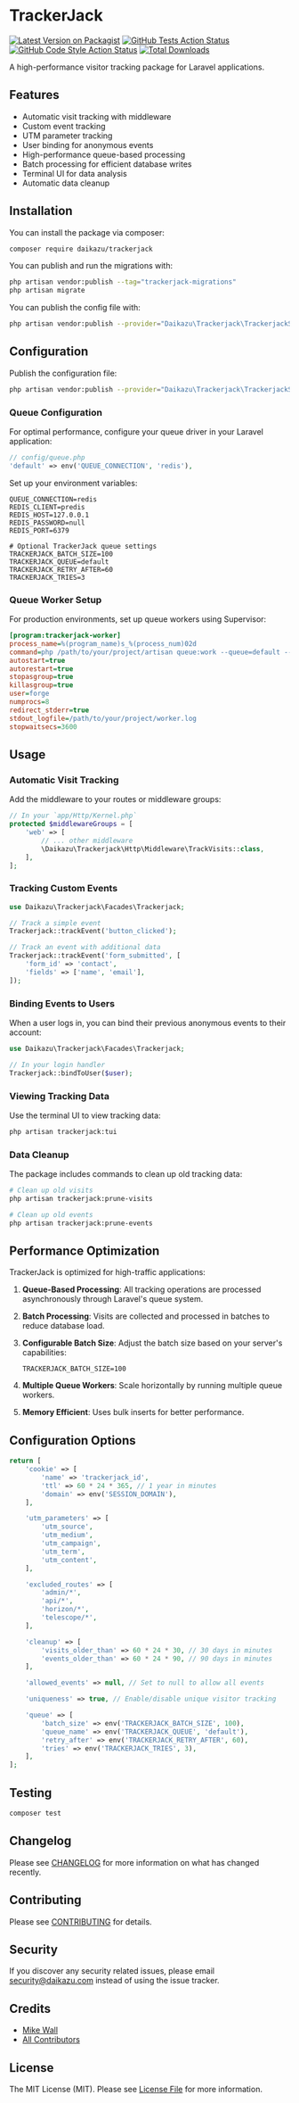 # TrackerJack

[![Latest Version on Packagist](https://img.shields.io/packagist/v/daikazu/trackerjack.svg?style=flat-square)](https://packagist.org/packages/daikazu/trackerjack)
[![GitHub Tests Action Status](https://img.shields.io/github/actions/workflow/status/daikazu/trackerjack/run-tests.yml?branch=main&label=tests&style=flat-square)](https://github.com/daikazu/trackerjack/actions?query=workflow%3Arun-tests+branch%3Amain)
[![GitHub Code Style Action Status](https://img.shields.io/github/actions/workflow/status/daikazu/trackerjack/fix-php-code-style-issues.yml?branch=main&label=code%20style&style=flat-square)](https://github.com/daikazu/trackerjack/actions?query=workflow%3A"Fix+PHP+code+style+issues"+branch%3Amain)
[![Total Downloads](https://img.shields.io/packagist/dt/daikazu/trackerjack.svg?style=flat-square)](https://packagist.org/packages/daikazu/trackerjack)

A high-performance visitor tracking package for Laravel applications.

## Features

- Automatic visit tracking with middleware
- Custom event tracking
- UTM parameter tracking
- User binding for anonymous events
- High-performance queue-based processing
- Batch processing for efficient database writes
- Terminal UI for data analysis
- Automatic data cleanup

## Installation

You can install the package via composer:

```bash
composer require daikazu/trackerjack
```

You can publish and run the migrations with:

```bash
php artisan vendor:publish --tag="trackerjack-migrations"
php artisan migrate
```

You can publish the config file with:

```bash
php artisan vendor:publish --provider="Daikazu\Trackerjack\TrackerjackServiceProvider"
```

## Configuration

Publish the configuration file:

```bash
php artisan vendor:publish --provider="Daikazu\Trackerjack\TrackerjackServiceProvider"
```

### Queue Configuration

For optimal performance, configure your queue driver in your Laravel application:

```php
// config/queue.php
'default' => env('QUEUE_CONNECTION', 'redis'),
```

Set up your environment variables:

```env
QUEUE_CONNECTION=redis
REDIS_CLIENT=predis
REDIS_HOST=127.0.0.1
REDIS_PASSWORD=null
REDIS_PORT=6379

# Optional TrackerJack queue settings
TRACKERJACK_BATCH_SIZE=100
TRACKERJACK_QUEUE=default
TRACKERJACK_RETRY_AFTER=60
TRACKERJACK_TRIES=3
```

### Queue Worker Setup

For production environments, set up queue workers using Supervisor:

```ini
[program:trackerjack-worker]
process_name=%(program_name)s_%(process_num)02d
command=php /path/to/your/project/artisan queue:work --queue=default --tries=3 --max-time=3600
autostart=true
autorestart=true
stopasgroup=true
killasgroup=true
user=forge
numprocs=8
redirect_stderr=true
stdout_logfile=/path/to/your/project/worker.log
stopwaitsecs=3600
```

## Usage

### Automatic Visit Tracking

Add the middleware to your routes or middleware groups:

```php
// In your `app/Http/Kernel.php`
protected $middlewareGroups = [
    'web' => [
        // ... other middleware
        \Daikazu\Trackerjack\Http\Middleware\TrackVisits::class,
    ],
];
```

### Tracking Custom Events

```php
use Daikazu\Trackerjack\Facades\Trackerjack;

// Track a simple event
Trackerjack::trackEvent('button_clicked');

// Track an event with additional data
Trackerjack::trackEvent('form_submitted', [
    'form_id' => 'contact',
    'fields' => ['name', 'email'],
]);
```

### Binding Events to Users

When a user logs in, you can bind their previous anonymous events to their account:

```php
use Daikazu\Trackerjack\Facades\Trackerjack;

// In your login handler
Trackerjack::bindToUser($user);
```

### Viewing Tracking Data

Use the terminal UI to view tracking data:

```bash
php artisan trackerjack:tui
```

### Data Cleanup

The package includes commands to clean up old tracking data:

```bash
# Clean up old visits
php artisan trackerjack:prune-visits

# Clean up old events
php artisan trackerjack:prune-events
```

## Performance Optimization

TrackerJack is optimized for high-traffic applications:

1. **Queue-Based Processing**: All tracking operations are processed asynchronously through Laravel's queue system.

2. **Batch Processing**: Visits are collected and processed in batches to reduce database load.

3. **Configurable Batch Size**: Adjust the batch size based on your server's capabilities:
   ```env
   TRACKERJACK_BATCH_SIZE=100
   ```

4. **Multiple Queue Workers**: Scale horizontally by running multiple queue workers.

5. **Memory Efficient**: Uses bulk inserts for better performance.

## Configuration Options

```php
return [
    'cookie' => [
        'name' => 'trackerjack_id',
        'ttl' => 60 * 24 * 365, // 1 year in minutes
        'domain' => env('SESSION_DOMAIN'),
    ],

    'utm_parameters' => [
        'utm_source',
        'utm_medium',
        'utm_campaign',
        'utm_term',
        'utm_content',
    ],

    'excluded_routes' => [
        'admin/*',
        'api/*',
        'horizon/*',
        'telescope/*',
    ],

    'cleanup' => [
        'visits_older_than' => 60 * 24 * 30, // 30 days in minutes
        'events_older_than' => 60 * 24 * 90, // 90 days in minutes
    ],

    'allowed_events' => null, // Set to null to allow all events

    'uniqueness' => true, // Enable/disable unique visitor tracking

    'queue' => [
        'batch_size' => env('TRACKERJACK_BATCH_SIZE', 100),
        'queue_name' => env('TRACKERJACK_QUEUE', 'default'),
        'retry_after' => env('TRACKERJACK_RETRY_AFTER', 60),
        'tries' => env('TRACKERJACK_TRIES', 3),
    ],
];
```

## Testing

```bash
composer test
```

## Changelog

Please see [CHANGELOG](CHANGELOG.md) for more information on what has changed recently.

## Contributing

Please see [CONTRIBUTING](CONTRIBUTING.md) for details.

## Security

If you discover any security related issues, please email security@daikazu.com instead of using the issue tracker.

## Credits

- [Mike Wall](https://github.com/mikewall)
- [All Contributors](../../contributors)

## License

The MIT License (MIT). Please see [License File](LICENSE.md) for more information.
